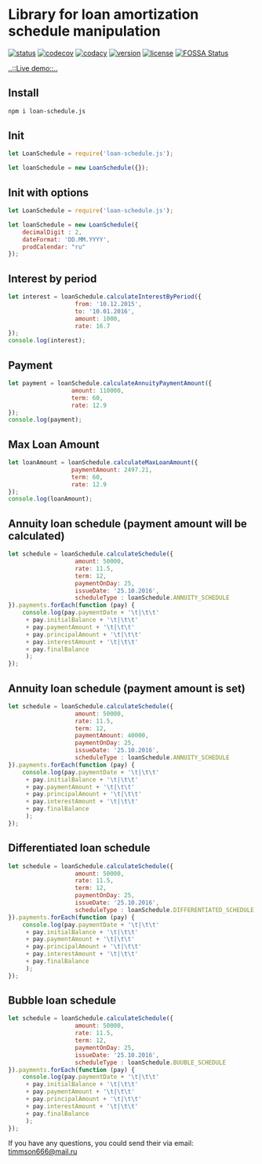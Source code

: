 # Library for loan amortization schedule manipulation


[![status](https://api.travis-ci.org/timmson/loan-schedule.js.svg?branch=master)](https://travis-ci.org/timmson/loan-schedule.js)
[![codecov](https://codecov.io/gh/timmson/loan-schedule.js/branch/master/graph/badge.svg)](https://codecov.io/gh/timmson/loan-schedule.js)
[![codacy](https://api.codacy.com/project/badge/Grade/0316cf5405fd4dbcb67455c33f5a63d5)](https://www.codacy.com/app/timmson666/loan-schedule.js)
[![version](https://img.shields.io/npm/v/loan-schedule.js.svg)](https://www.npmjs.com/package/loan-schedule.js)
[![license](https://img.shields.io/npm/l/loan-schedule.js.svg)](https://www.npmjs.com/package/loan-schedule.js)
[![FOSSA Status](https://app.fossa.io/api/projects/git%2Bgithub.com%2Ftimmson%2Floan-schedule.js.svg?type=shield)](https://app.fossa.io/projects/git%2Bgithub.com%2Ftimmson%2Floan-schedule.js?ref=badge_shield)

[..::Live demo::..](https://timmson.github.io/loan-schedule/)

## Install
```sh
npm i loan-schedule.js
```

## Init
```js
let LoanSchedule = require('loan-schedule.js');

let loanSchedule = new LoanSchedule({});
```

## Init with options
```js
let LoanSchedule = require('loan-schedule.js');

let loanSchedule = new LoanSchedule({
    decimalDigit : 2,
    dateFormat: 'DD.MM.YYYY',
    prodCalendar: "ru"
});
```

## Interest by period
```js
let interest = loanSchedule.calculateInterestByPeriod({
                   from: '10.12.2015', 
                   to: '10.01.2016', 
                   amount: 1000, 
                   rate: 16.7
});
console.log(interest);
```

## Payment
```js
let payment = loanSchedule.calculateAnnuityPaymentAmount({
                  amount: 110000, 
                  term: 60, 
                  rate: 12.9
});
console.log(payment);
```

## Max Loan Amount
```js
let loanAmount = loanSchedule.calculateMaxLoanAmount({
                  paymentAmount: 2497.21,
                  term: 60,
                  rate: 12.9
});
console.log(loanAmount);
```

## Annuity loan schedule (payment amount will be calculated)
```js
let schedule = loanSchedule.calculateSchedule({
                   amount: 50000,
                   rate: 11.5,
                   term: 12,
                   paymentOnDay: 25,
                   issueDate: '25.10.2016',
                   scheduleType : loanSchedule.ANNUITY_SCHEDULE
}).payments.forEach(function (pay) {
    console.log(pay.paymentDate + '\t|\t\t'
     + pay.initialBalance + '\t|\t\t'
     + pay.paymentAmount + '\t|\t\t'
     + pay.principalAmount + '\t|\t\t'
     + pay.interestAmount + '\t|\t\t'
     + pay.finalBalance
     );
});
```

## Annuity loan schedule (payment amount is set)
```js
let schedule = loanSchedule.calculateSchedule({
                   amount: 50000,
                   rate: 11.5,
                   term: 12,
                   paymentAmount: 40000,
                   paymentOnDay: 25,
                   issueDate: '25.10.2016',
                   scheduleType : loanSchedule.ANNUITY_SCHEDULE
}).payments.forEach(function (pay) {
    console.log(pay.paymentDate + '\t|\t\t'
     + pay.initialBalance + '\t|\t\t'
     + pay.paymentAmount + '\t|\t\t'
     + pay.principalAmount + '\t|\t\t'
     + pay.interestAmount + '\t|\t\t'
     + pay.finalBalance
     );
});
```

## Differentiated loan schedule
```js
let schedule = loanSchedule.calculateSchedule({
                   amount: 50000,
                   rate: 11.5,
                   term: 12,
                   paymentOnDay: 25,
                   issueDate: '25.10.2016',
                   scheduleType : loanSchedule.DIFFERENTIATED_SCHEDULE
}).payments.forEach(function (pay) {
    console.log(pay.paymentDate + '\t|\t\t'
     + pay.initialBalance + '\t|\t\t'
     + pay.paymentAmount + '\t|\t\t'
     + pay.principalAmount + '\t|\t\t'
     + pay.interestAmount + '\t|\t\t'
     + pay.finalBalance
     );
});
```

## Bubble loan schedule
```js
let schedule = loanSchedule.calculateSchedule({
                   amount: 50000,
                   rate: 11.5,
                   term: 12,
                   paymentOnDay: 25,
                   issueDate: '25.10.2016',
                   scheduleType : loanSchedule.BUUBLE_SCHEDULE
}).payments.forEach(function (pay) {
    console.log(pay.paymentDate + '\t|\t\t'
     + pay.initialBalance + '\t|\t\t'
     + pay.paymentAmount + '\t|\t\t'
     + pay.principalAmount + '\t|\t\t'
     + pay.interestAmount + '\t|\t\t'
     + pay.finalBalance
     );
});
```

If you have any questions, you could send their via email: [timmson666@mail.ru](mailto:timmson666@mail.ru?subjet=loan-schedule.js)